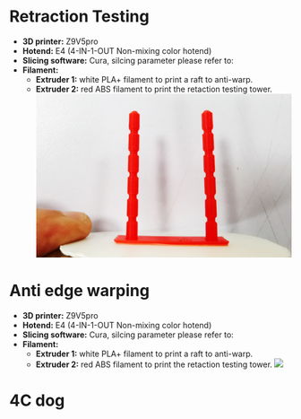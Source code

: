 # Retraction Testing
- **3D printer:** Z9V5pro
- **Hotend:** E4 (4-IN-1-OUT Non-mixing color hotend)
- **Slicing software:** Cura, silcing parameter please refer to:  
- **Filament:**
	- **Extruder 1:** white PLA+ filament to print a raft to anti-warp.
	- **Extruder 2:** red ABS filament to print the retaction testing tower.
![](E4_Retraction_Test.jpg)

# Anti edge warping
- **3D printer:** Z9V5pro
- **Hotend:** E4 (4-IN-1-OUT Non-mixing color hotend)
- **Slicing software:** Cura, silcing parameter please refer to:  
- **Filament:**
	- **Extruder 1:** white PLA+ filament to print a raft to anti-warp.
	- **Extruder 2:** red ABS filament to print the retaction testing tower.
![](Anti_warping_Test.jpg)
# 4C dog